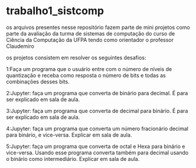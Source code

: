 # trabalho1_sistcomp
os arquivos presentes nesse repositório fazem parte de mini projetos como parte da avaliação da turma de sistemas de computação do curso de Ciência da Computação da UFPA
tendo como orientador o professor Claudemiro

os projetos consistem em resolver os seguintes desafios:

1:Faça um programa que o usuário entre com o número de níveis de quantização e receba como resposta o número de bits e todas as combinações desses bits.

2:Jupyter: faça um programa que converta de binário para decimal. É para ser explicado em sala de aula.

3:Jupyter: faça um programa que converta de decimal para binário. É para ser explicado em sala de aula.

4:Jupyter: faça um programa que converta  um número fracionário decimal para binário, e vice-versa. Explicar em sala de aula.

5:Jupyter: faça um programa que converta  de octal e Hexa para binário e vice-versa. Usando esse programa converta também para decimal usando o binário como intermediário. Explicar em sala de aula.
